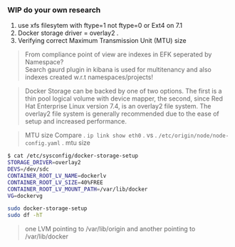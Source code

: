 ### WIP  do your own research

1. use xfs filesytem with ftype=1 not ftype=0
    or  Ext4 on 7.1
2. Docker storage driver = overlay2 .   
3. Verifying correct Maximum Transmission Unit (MTU) size





















> From compliance point of view are indexes in EFK seperated by Namespace?   
Search gaurd plugin in kibana is used for multitenancy and also indexes created w.r.t namespaces/projects!





> Docker Storage can be backed by one of two options. The first is a thin pool logical volume with device mapper, the second, since Red Hat Enterprise Linux version 7.4, is an overlay2 file system. The overlay2 file system is generally recommended due to the ease of setup and increased performance.

> MTU size 
Compare . `ip link show eth0` .  vs . `/etc/origin/node/node-config.yaml` .  mtu size


```sh
$ cat /etc/sysconfig/docker-storage-setup
STORAGE_DRIVER=overlay2
DEVS=/dev/sdc
CONTAINER_ROOT_LV_NAME=dockerlv
CONTAINER_ROOT_LV_SIZE=40%FREE
CONTAINER_ROOT_LV_MOUNT_PATH=/var/lib/docker
VG=dockervg
```

```sh
sudo docker-storage-setup
sudo df -hT
```

>  one LVM pointing to /var/lib/origin and another pointing to  /var/lib/docker



